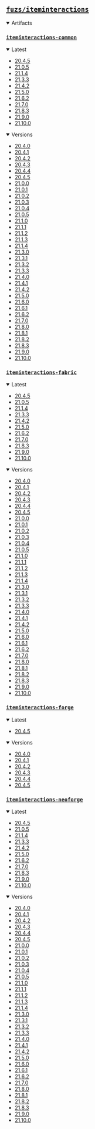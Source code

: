 ## [`fuzs/iteminteractions`](.)

<details open>
<summary>Artifacts</summary>

### [`iteminteractions-common`](./iteminteractions-common)
<details open>
<summary>Latest</summary>

- [20.4.5](./iteminteractions-common/20.4.5)
- [21.0.5](./iteminteractions-common/21.0.5)
- [21.1.4](./iteminteractions-common/21.1.4)
- [21.3.3](./iteminteractions-common/21.3.3)
- [21.4.2](./iteminteractions-common/21.4.2)
- [21.5.0](./iteminteractions-common/21.5.0)
- [21.6.2](./iteminteractions-common/21.6.2)
- [21.7.0](./iteminteractions-common/21.7.0)
- [21.8.3](./iteminteractions-common/21.8.3)
- [21.9.0](./iteminteractions-common/21.9.0)
- [21.10.0](./iteminteractions-common/21.10.0)
</details>

<details open>
<summary>Versions</summary>

- [20.4.0](./iteminteractions-common/20.4.0)
- [20.4.1](./iteminteractions-common/20.4.1)
- [20.4.2](./iteminteractions-common/20.4.2)
- [20.4.3](./iteminteractions-common/20.4.3)
- [20.4.4](./iteminteractions-common/20.4.4)
- [20.4.5](./iteminteractions-common/20.4.5)
- [21.0.0](./iteminteractions-common/21.0.0)
- [21.0.1](./iteminteractions-common/21.0.1)
- [21.0.2](./iteminteractions-common/21.0.2)
- [21.0.3](./iteminteractions-common/21.0.3)
- [21.0.4](./iteminteractions-common/21.0.4)
- [21.0.5](./iteminteractions-common/21.0.5)
- [21.1.0](./iteminteractions-common/21.1.0)
- [21.1.1](./iteminteractions-common/21.1.1)
- [21.1.2](./iteminteractions-common/21.1.2)
- [21.1.3](./iteminteractions-common/21.1.3)
- [21.1.4](./iteminteractions-common/21.1.4)
- [21.3.0](./iteminteractions-common/21.3.0)
- [21.3.1](./iteminteractions-common/21.3.1)
- [21.3.2](./iteminteractions-common/21.3.2)
- [21.3.3](./iteminteractions-common/21.3.3)
- [21.4.0](./iteminteractions-common/21.4.0)
- [21.4.1](./iteminteractions-common/21.4.1)
- [21.4.2](./iteminteractions-common/21.4.2)
- [21.5.0](./iteminteractions-common/21.5.0)
- [21.6.0](./iteminteractions-common/21.6.0)
- [21.6.1](./iteminteractions-common/21.6.1)
- [21.6.2](./iteminteractions-common/21.6.2)
- [21.7.0](./iteminteractions-common/21.7.0)
- [21.8.0](./iteminteractions-common/21.8.0)
- [21.8.1](./iteminteractions-common/21.8.1)
- [21.8.2](./iteminteractions-common/21.8.2)
- [21.8.3](./iteminteractions-common/21.8.3)
- [21.9.0](./iteminteractions-common/21.9.0)
- [21.10.0](./iteminteractions-common/21.10.0)
</details>

### [`iteminteractions-fabric`](./iteminteractions-fabric)
<details open>
<summary>Latest</summary>

- [20.4.5](./iteminteractions-fabric/20.4.5)
- [21.0.5](./iteminteractions-fabric/21.0.5)
- [21.1.4](./iteminteractions-fabric/21.1.4)
- [21.3.3](./iteminteractions-fabric/21.3.3)
- [21.4.2](./iteminteractions-fabric/21.4.2)
- [21.5.0](./iteminteractions-fabric/21.5.0)
- [21.6.2](./iteminteractions-fabric/21.6.2)
- [21.7.0](./iteminteractions-fabric/21.7.0)
- [21.8.3](./iteminteractions-fabric/21.8.3)
- [21.9.0](./iteminteractions-fabric/21.9.0)
- [21.10.0](./iteminteractions-fabric/21.10.0)
</details>

<details open>
<summary>Versions</summary>

- [20.4.0](./iteminteractions-fabric/20.4.0)
- [20.4.1](./iteminteractions-fabric/20.4.1)
- [20.4.2](./iteminteractions-fabric/20.4.2)
- [20.4.3](./iteminteractions-fabric/20.4.3)
- [20.4.4](./iteminteractions-fabric/20.4.4)
- [20.4.5](./iteminteractions-fabric/20.4.5)
- [21.0.0](./iteminteractions-fabric/21.0.0)
- [21.0.1](./iteminteractions-fabric/21.0.1)
- [21.0.2](./iteminteractions-fabric/21.0.2)
- [21.0.3](./iteminteractions-fabric/21.0.3)
- [21.0.4](./iteminteractions-fabric/21.0.4)
- [21.0.5](./iteminteractions-fabric/21.0.5)
- [21.1.0](./iteminteractions-fabric/21.1.0)
- [21.1.1](./iteminteractions-fabric/21.1.1)
- [21.1.2](./iteminteractions-fabric/21.1.2)
- [21.1.3](./iteminteractions-fabric/21.1.3)
- [21.1.4](./iteminteractions-fabric/21.1.4)
- [21.3.0](./iteminteractions-fabric/21.3.0)
- [21.3.1](./iteminteractions-fabric/21.3.1)
- [21.3.2](./iteminteractions-fabric/21.3.2)
- [21.3.3](./iteminteractions-fabric/21.3.3)
- [21.4.0](./iteminteractions-fabric/21.4.0)
- [21.4.1](./iteminteractions-fabric/21.4.1)
- [21.4.2](./iteminteractions-fabric/21.4.2)
- [21.5.0](./iteminteractions-fabric/21.5.0)
- [21.6.0](./iteminteractions-fabric/21.6.0)
- [21.6.1](./iteminteractions-fabric/21.6.1)
- [21.6.2](./iteminteractions-fabric/21.6.2)
- [21.7.0](./iteminteractions-fabric/21.7.0)
- [21.8.0](./iteminteractions-fabric/21.8.0)
- [21.8.1](./iteminteractions-fabric/21.8.1)
- [21.8.2](./iteminteractions-fabric/21.8.2)
- [21.8.3](./iteminteractions-fabric/21.8.3)
- [21.9.0](./iteminteractions-fabric/21.9.0)
- [21.10.0](./iteminteractions-fabric/21.10.0)
</details>

### [`iteminteractions-forge`](./iteminteractions-forge)
<details open>
<summary>Latest</summary>

- [20.4.5](./iteminteractions-forge/20.4.5)
</details>

<details open>
<summary>Versions</summary>

- [20.4.0](./iteminteractions-forge/20.4.0)
- [20.4.1](./iteminteractions-forge/20.4.1)
- [20.4.2](./iteminteractions-forge/20.4.2)
- [20.4.3](./iteminteractions-forge/20.4.3)
- [20.4.4](./iteminteractions-forge/20.4.4)
- [20.4.5](./iteminteractions-forge/20.4.5)
</details>

### [`iteminteractions-neoforge`](./iteminteractions-neoforge)
<details open>
<summary>Latest</summary>

- [20.4.5](./iteminteractions-neoforge/20.4.5)
- [21.0.5](./iteminteractions-neoforge/21.0.5)
- [21.1.4](./iteminteractions-neoforge/21.1.4)
- [21.3.3](./iteminteractions-neoforge/21.3.3)
- [21.4.2](./iteminteractions-neoforge/21.4.2)
- [21.5.0](./iteminteractions-neoforge/21.5.0)
- [21.6.2](./iteminteractions-neoforge/21.6.2)
- [21.7.0](./iteminteractions-neoforge/21.7.0)
- [21.8.3](./iteminteractions-neoforge/21.8.3)
- [21.9.0](./iteminteractions-neoforge/21.9.0)
- [21.10.0](./iteminteractions-neoforge/21.10.0)
</details>

<details open>
<summary>Versions</summary>

- [20.4.0](./iteminteractions-neoforge/20.4.0)
- [20.4.1](./iteminteractions-neoforge/20.4.1)
- [20.4.2](./iteminteractions-neoforge/20.4.2)
- [20.4.3](./iteminteractions-neoforge/20.4.3)
- [20.4.4](./iteminteractions-neoforge/20.4.4)
- [20.4.5](./iteminteractions-neoforge/20.4.5)
- [21.0.0](./iteminteractions-neoforge/21.0.0)
- [21.0.1](./iteminteractions-neoforge/21.0.1)
- [21.0.2](./iteminteractions-neoforge/21.0.2)
- [21.0.3](./iteminteractions-neoforge/21.0.3)
- [21.0.4](./iteminteractions-neoforge/21.0.4)
- [21.0.5](./iteminteractions-neoforge/21.0.5)
- [21.1.0](./iteminteractions-neoforge/21.1.0)
- [21.1.1](./iteminteractions-neoforge/21.1.1)
- [21.1.2](./iteminteractions-neoforge/21.1.2)
- [21.1.3](./iteminteractions-neoforge/21.1.3)
- [21.1.4](./iteminteractions-neoforge/21.1.4)
- [21.3.0](./iteminteractions-neoforge/21.3.0)
- [21.3.1](./iteminteractions-neoforge/21.3.1)
- [21.3.2](./iteminteractions-neoforge/21.3.2)
- [21.3.3](./iteminteractions-neoforge/21.3.3)
- [21.4.0](./iteminteractions-neoforge/21.4.0)
- [21.4.1](./iteminteractions-neoforge/21.4.1)
- [21.4.2](./iteminteractions-neoforge/21.4.2)
- [21.5.0](./iteminteractions-neoforge/21.5.0)
- [21.6.0](./iteminteractions-neoforge/21.6.0)
- [21.6.1](./iteminteractions-neoforge/21.6.1)
- [21.6.2](./iteminteractions-neoforge/21.6.2)
- [21.7.0](./iteminteractions-neoforge/21.7.0)
- [21.8.0](./iteminteractions-neoforge/21.8.0)
- [21.8.1](./iteminteractions-neoforge/21.8.1)
- [21.8.2](./iteminteractions-neoforge/21.8.2)
- [21.8.3](./iteminteractions-neoforge/21.8.3)
- [21.9.0](./iteminteractions-neoforge/21.9.0)
- [21.10.0](./iteminteractions-neoforge/21.10.0)
</details>

</details>
